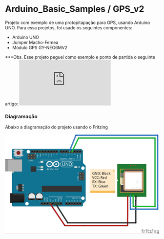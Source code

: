 # Arduino_Basic_Samples / GPS_v2
Projeto com exemplo de uma protopitapação para GPS, usando Arduino UNO. Para essa projetos, foi usado os seguintes componentes:

 - Arduino UNO
 - Jumper Macho-Femea
 - Módulo GPS GY-NEO6MV2

 ***Obs. Esse projeto peguei como exemplo e ponto de partida o seguinte artigo:
	![](http://www.arduinoecia.com.br/2017/06/como-usar-modulo-gps-gy-neo6mv2.html)

 ### Diagramação

Abaixo a diagramação do projeto usando o Fritzing

![](https://github.com/EduAraujoDev/Arduino_Basic_Samples/blob/master/GPS_v2/GPS_v2.jpg?raw=true)